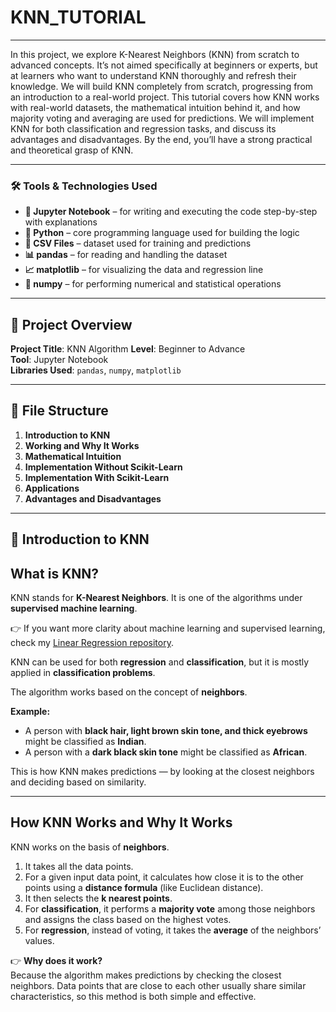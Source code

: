 # KNN_TUTORIAL
---

In this project, we explore K-Nearest Neighbors (KNN) from scratch to advanced concepts. It’s not aimed specifically at beginners or experts, but at learners who want to understand KNN thoroughly and refresh their knowledge. We will build KNN completely from scratch, progressing from an introduction to a real-world project. This tutorial covers how KNN works with real-world datasets, the mathematical intuition behind it, and how majority voting and averaging are used for predictions. We will implement KNN for both classification and regression tasks, and discuss its advantages and disadvantages. By the end, you’ll have a strong practical and theoretical grasp of KNN.

---

### 🛠️ Tools & Technologies Used

* **📘 Jupyter Notebook** – for writing and executing the code step-by-step with explanations
* **🐍 Python** – core programming language used for building the logic
* **📂 CSV Files** – dataset used for training and predictions
* **📊 pandas** – for reading and handling the dataset
* **📈 matplotlib** – for visualizing the data and regression line
* **📐 numpy** – for performing numerical and statistical operations 

---

## 📘 Project Overview

**Project Title**: KNN Algorithm
**Level**: Beginner to Advance  
**Tool**: Jupyter Notebook  
**Libraries Used**: `pandas`, `numpy`, `matplotlib`

---

## 📁 File Structure 

1. **Introduction to KNN**
2. **Working and Why It Works**
3. **Mathematical Intuition**
4. **Implementation Without Scikit-Learn**
5. **Implementation With Scikit-Learn**
6. **Applications**
7. **Advantages and Disadvantages**

---

## 📘 Introduction to KNN

## What is KNN?

KNN stands for **K-Nearest Neighbors**. It is one of the algorithms under **supervised machine learning**.  

👉 If you want more clarity about machine learning and supervised learning, check my [Linear Regression repository](https://github.com/harshavardhanBOMMALATA/Linear-Regression.git).  

KNN can be used for both **regression** and **classification**, but it is mostly applied in **classification problems**.  

The algorithm works based on the concept of **neighbors**.  

**Example:**
- A person with **black hair, light brown skin tone, and thick eyebrows** might be classified as **Indian**.  
- A person with a **dark black skin tone** might be classified as **African**.  

This is how KNN makes predictions — by looking at the closest neighbors and deciding based on similarity.  

---

## How KNN Works and Why It Works

KNN works on the basis of **neighbors**.  

1. It takes all the data points.  
2. For a given input data point, it calculates how close it is to the other points using a **distance formula** (like Euclidean distance).  
3. It then selects the **k nearest points**.  
4. For **classification**, it performs a **majority vote** among those neighbors and assigns the class based on the highest votes.  
5. For **regression**, instead of voting, it takes the **average** of the neighbors’ values.  

👉 **Why does it work?**  
Because the algorithm makes predictions by checking the closest neighbors. Data points that are close to each other usually share similar characteristics, so this method is both simple and effective.  
